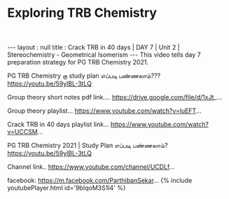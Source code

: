 <h1>Exploring TRB Chemistry</h1><br><br>---
layout : null
title : Crack TRB in 40 days | DAY 7 | Unit 2 | Stereochemistry - Geometrical Isomerism
---
This video tells day 7 preparation strategy for PG TRB Chemistry 2021.

PG TRB Chemistry கு study plan எப்படி பண்ணலாம்??? 
https://youtu.be/59ylBL-3tLQ

Group theory short notes pdf link....
https://drive.google.com/file/d/1xJt_...

Group theory playlist...
https://www.youtube.com/watch?v=luEFT...

Crack TRB in 40 days playlist link...
https://www.youtube.com/watch?v=UCCSM...

PG TRB Chemistry 2021 | Study Plan எப்படி பண்ணலாம்?
https://youtu.be/59ylBL-3tLQ

Channel link..
https://www.youtube.com/channel/UCDLf...

facebook: https://m.facebook.com/ParthibanSekar...
{% include youtubePlayer.html id='9bIqoM3S1I4' %}<br>